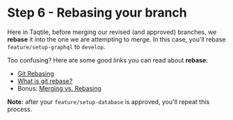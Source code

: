 # Step 6 - Rebasing your branch

Here in Taqtile, before merging our revised (and approved) branches, we **rebase** it into the one we are attempting to merge. In this case, you'll rebase `feature/setup-graphql` to `develop`.

Too confusing? Here are some good links you can read about **rebase**:
- [Git Rebasing](https://git-scm.com/book/en/v2/Git-Branching-Rebasing)
- [What is git rebase?](https://www.atlassian.com/git/tutorials/rewriting-history/git-rebase)
- Bonus: [Merging vs. Rebasing](https://www.atlassian.com/git/tutorials/merging-vs-rebasing)

**Note:** after your `feature/setup-database` is approved, you'll repeat this process.
